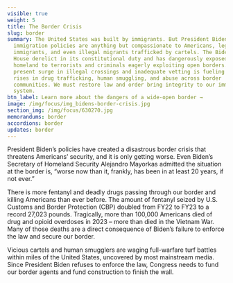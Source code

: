 ```yaml
---
visible: true
weight: 5
title: The Border Crisis
slug: border
summary: The United States was built by immigrants. But President Biden's failed
  immigration policies are anything but compassionate to Americans, legal
  immigrants, and even illegal migrants trafficked by cartels. The Biden White
  House derelict in its constitutional duty and has dangerously exposed our
  homeland to terrorists and criminals eagerly exploiting open borders. The
  present surge in illegal crossings and inadequate vetting is fueling tragic
  rises in drug trafficking, human smuggling, and abuse across border
  communities. We must restore law and order bring integrity to our immigration
  system.
btn_label: Learn more about the dangers of a wide-open border →
image: /img/focus/img_bidens-border-crisis.jpg
section_img: /img/focus/630270.jpg
memorandums: border
accordions: border
updates: border
---
```

President Biden’s policies have created a disastrous border crisis that threatens Americans’ security, and it is only getting worse. Even Biden’s Secretary of Homeland Security Alejandro Mayorkas admitted the situation at the border is, “worse now than it, frankly, has been in at least 20 years, if not ever.”

There is more fentanyl and deadly drugs passing through our border and killing Americans than ever before. The amount of fentanyl seized by U.S. Customs and Border Protection (CBP) doubled from FY22 to FY23 to a record 27,023 pounds. Tragically, more than 100,000 Americans died of drug and opioid overdoses in 2023 – more than died in the Vietnam War. Many of those deaths are a direct consequence of Biden’s failure to enforce the law and secure our border.

Vicious cartels and human smugglers are waging full-warfare turf battles within miles of the United States, uncovered by most mainstream media. Since President Biden refuses to enforce the law, Congress needs to fund our border agents and fund construction to finish the wall.
